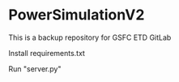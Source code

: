 # PowerSimulationV2
This is a backup repository for GSFC ETD GitLab

Install requirements.txt

Run "server.py"
